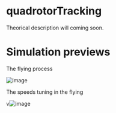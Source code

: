 # quadrotorTracking
Theorical description will coming soon. 
# Simulation previews
The flying process

![image](https://github.com/wjxjmj/quadrotorTracking/blob/master/p1.png)

The speeds tuning in the flying

v![image](https://github.com/wjxjmj/quadrotorTracking/blob/master/p2.png)
